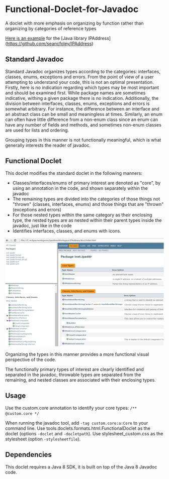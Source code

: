 # Functional-Doclet-for-Javadoc
A doclet with more emphasis on organizing by function rather than organizing by categories of reference types

[Here is an example](https://seancfoley.github.io/IPAddress/IPAddress/apidocs/) for the [Java library IPAddress] (https://github.com/seancfoley/IPAddress)

## Standard Javadoc
Standard Javadoc organizes types according to the categories: interfaces, classes, enums, exceptions and errors.  From the point of view of a user attempting to understand your code, this is not an optimal presentation.  Firstly, here is no indication regarding which types may be most important and should be examined first.  While package names are sometimes indicative, withing a given package there is no indication.  Additionally, the division between interfaces, classes, enums, exceptions and errors is somewhat arbitrary.  For instance, the difference between an interface and an abstract class can be small and meaningless at times.  Similarly, an enum can often have little difference from a non-enum class since an enum can have any number of fields and methods, and sometimes non-enum classes are used for lists and ordering. 

Grouping types in this manner is not functionally meaningful, which is what generally interests the reader of javadoc.  

## Functional Doclet
This doclet modifies the standard doclet in the following manners:
* Classes/interfaces/enums of primary interest are denoted as "core", by using an annotation in the code, and shown separately within the javadoc
* The remaining types are divided into the categories of those things not "thrown" (classes, interfaces, enums) and those things that are "thrown" (exceptions and errors)
* For those nested types within the same category as their enclosing type, the nested types are as nested within their parent types inside the javadoc, just like in the code
* Identifies interfaces, classes, and enums with icons.

![sample](https://github.com/seancfoley/Functional-Doclet-for-Javadoc/blob/master/Functional%20Doclet%20for%20Javadoc/sample.png)

Organizing the types in this manner provides a more functional visual perspective of the code.

The functionally primary types of interest are clearly identified and separated in the javadoc, throwable types are separated from the remaining, and nested classes are associated with their enclosing types.

## Usage

 Use the custom.core annotation to identify your core types:
`/**
   @custom.core
  */`

When running the javadoc tool, add `-tag custom.core:a:Core` to your command line.  Use tools.doclets.formats.html.FunctionalDoclet as the doclet (options `-doclet` and `-docletpath`).  Use stylesheet_custom.css as the stylesheet (option `-stylesheetfile`).

## Dependencies

This doclet requires a Java 8 SDK, it is built on top of the Java 8 Javadoc code.

